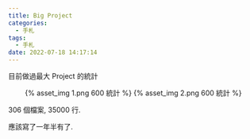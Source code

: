 ```yaml
---
title: Big Project
categories:
  - 手札
tags:
  - 手札
date: 2022-07-18 14:17:14
---
```

目前做過最大 Project 的統計

<center>{% asset_img 1.png 600 統計 %} {% asset_img 2.png 600 統計 %}</center>

306 個檔案, 35000 行.

應該寫了一年半有了.
